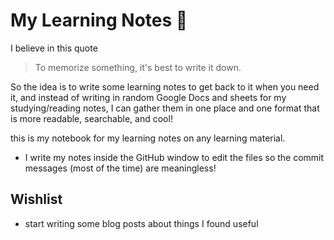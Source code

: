 # My Learning Notes :orange_book: 

I believe in this quote
> To memorize something, it's best to write it down.

So the idea is to write some learning notes to get back to it when you need it, and instead of writing in random Google Docs and sheets for my studying/reading notes, I can gather them in one place and one format that is more readable, searchable, and cool!

this is my notebook for my learning notes on any learning material.

* I write my notes inside the GitHub window to edit the files so the commit messages (most of the time) are meaningless!

## Wishlist
- start writing some blog posts about things I found useful
